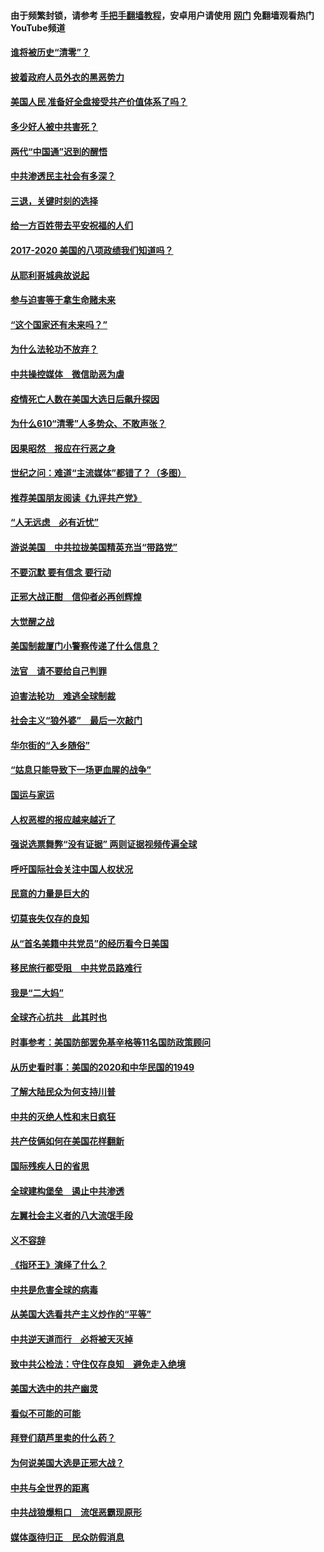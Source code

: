 #### 由于频繁封锁，请参考 [手把手翻墙教程](https://github.com/gfw-breaker/guides/wiki/)，安卓用户请使用 [网门](https://github.com/gfw-breaker/nogfw/blob/master/dl.md?t=02012300) 免翻墙观看热门YouTube频道 

#### [谁将被历史“清零”？](../pages/73/417485.md?t=02012300) 

#### [披着政府人员外衣的黑恶势力](../pages/73/417442.md?t=02012300) 

#### [美国人民 准备好全盘接受共产价值体系了吗？](../pages/73/417491.md?t=02012300) 

#### [多少好人被中共害死？](../pages/73/417144.md?t=02012300) 

#### [两代“中国通”迟到的醒悟](../pages/73/417064.md?t=02012300) 

#### [中共渗透民主社会有多深？](../pages/73/417063.md?t=02012300) 

#### [三退，关键时刻的选择](../pages/73/416969.md?t=02012300) 

#### [给一方百姓带去平安祝福的人们](../pages/73/416941.md?t=02012300) 

#### [2017-2020  美国的八项政绩我们知道吗？](../pages/73/416968.md?t=02012300) 

#### [从耶利哥城典故说起](../pages/73/416892.md?t=02012300) 

#### [参与迫害等于拿生命赌未来](../pages/73/416856.md?t=02012300) 

#### [“这个国家还有未来吗？”](../pages/73/416852.md?t=02012300) 

#### [为什么法轮功不放弃？](../pages/73/416864.md?t=02012300) 

#### [中共操控媒体　微信助恶为虐](../pages/73/416724.md?t=02012300) 

#### [疫情死亡人数在美国大选日后飙升探因](../pages/73/416606.md?t=02012300) 

#### [为什么610“清零”人多势众、不敢声张？](../pages/73/416632.md?t=02012300) 

#### [因果昭然　报应在行恶之身](../pages/73/416582.md?t=02012300) 

#### [世纪之问：难道“主流媒体”都错了？（多图）](../pages/73/416571.md?t=02012300) 

#### [推荐美国朋友阅读《九评共产党》](../pages/73/416510.md?t=02012300) 

#### [“人无远虑　必有近忧”](../pages/73/416513.md?t=02012300) 

#### [游说美国　中共拉拢美国精英充当“带路党”](../pages/73/416529.md?t=02012300) 

#### [不要沉默 要有信念 要行动](../pages/73/416457.md?t=02012300) 

#### [正邪大战正酣　信仰者必再创辉煌](../pages/73/416433.md?t=02012300) 

#### [大觉醒之战](../pages/73/416456.md?t=02012300) 

#### [美国制裁厦门小警察传递了什么信息？](../pages/73/416432.md?t=02012300) 

#### [法官　请不要给自己判罪](../pages/73/416379.md?t=02012300) 

#### [迫害法轮功　难逃全球制裁](../pages/73/416380.md?t=02012300) 

#### [社会主义“狼外婆”　最后一次敲门](../pages/73/416394.md?t=02012300) 

#### [华尔街的“入乡随俗”](../pages/73/416395.md?t=02012300) 

#### [“姑息只能导致下一场更血腥的战争”](../pages/73/416223.md?t=02012300) 

#### [国运与家运](../pages/73/416224.md?t=02012300) 

#### [人权恶棍的报应越来越近了](../pages/73/416276.md?t=02012300) 

#### [强说选票舞弊“没有证据” 两则证据视频传遍全球](../pages/73/416227.md?t=02012300) 

#### [呼吁国际社会关注中国人权状况](../pages/73/416135.md?t=02012300) 

#### [民意的力量是巨大的](../pages/73/416222.md?t=02012300) 

#### [切莫丧失仅存的良知](../pages/73/416134.md?t=02012300) 

#### [从“首名美籍中共党员”的经历看今日美国](../pages/73/416114.md?t=02012300) 

#### [移民旅行都受阻　中共党员路难行](../pages/73/416033.md?t=02012300) 

#### [我是“二大妈”](../pages/73/415529.md?t=02012300) 

#### [全球齐心抗共　此其时也](../pages/73/415989.md?t=02012300) 

#### [时事参考：美国防部罢免基辛格等11名国防政策顾问](../pages/73/415970.md?t=02012300) 

#### [从历史看时事：美国的2020和中华民国的1949](../pages/73/415949.md?t=02012300) 

#### [了解大陆民众为何支持川普](../pages/73/415950.md?t=02012300) 

#### [中共的灭绝人性和末日疯狂](../pages/73/415944.md?t=02012300) 

#### [共产伎俩如何在美国花样翻新](../pages/73/415908.md?t=02012300) 

#### [国际残疾人日的省思](../pages/73/415849.md?t=02012300) 

#### [全球建构堡垒　遏止中共渗透](../pages/73/415850.md?t=02012300) 

#### [左翼社会主义者的八大流氓手段](../pages/73/415802.md?t=02012300) 

#### [义不容辞](../pages/73/415807.md?t=02012300) 

#### [《指环王》演绎了什么？](../pages/73/415739.md?t=02012300) 

#### [中共是危害全球的病毒](../pages/73/415569.md?t=02012300) 

#### [从美国大选看共产主义炒作的“平等”](../pages/73/415654.md?t=02012300) 

#### [中共逆天道而行　必将被天灭掉](../pages/73/415626.md?t=02012300) 

#### [致中共公检法：守住仅存良知　避免走入绝境](../pages/73/415627.md?t=02012300) 

#### [美国大选中的共产幽灵](../pages/73/415618.md?t=02012300) 

#### [看似不可能的可能](../pages/73/415619.md?t=02012300) 

#### [拜登们葫芦里卖的什么药？](../pages/73/415531.md?t=02012300) 

#### [为何说美国大选是正邪大战？](../pages/73/415530.md?t=02012300) 

#### [中共与全世界的距离](../pages/73/415435.md?t=02012300) 

#### [中共战狼爆粗口　流氓恶霸现原形](../pages/73/415426.md?t=02012300) 

#### [媒体亟待归正　民众防假消息](../pages/73/415402.md?t=02012300) 

